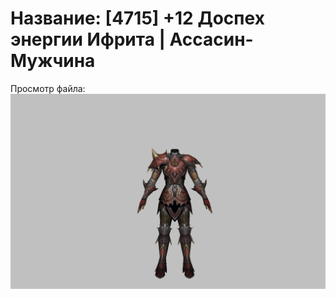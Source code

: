 # Название: [4715] +12 Доспех энергии Ифрита | Ассасин-Мужчина

Просмотр файла:
![p060020.png](p060020.png)